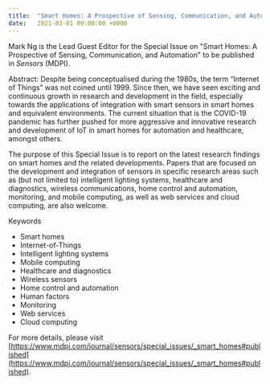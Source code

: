 ```yaml
---
title:  "Smart Homes: A Prospective of Sensing, Communication, and Automation (Sensors)"
date:   2021-03-01 09:00:00 +0000
---
```


Mark Ng is the Lead Guest Editor for the Special Issue on "Smart Homes: A Prospective of Sensing, Communication, and Automation" to be published in *Sensors* (MDPI).

Abstract: Despite being conceptualised during the 1980s, the term “Internet of Things” was not coined until 1999. Since then, we have seen exciting and continuous growth in research and development in the field, especially towards the applications of integration with smart sensors in smart homes and equivalent environments. The current situation that is the COVID-19 pandemic has further pushed for more aggressive and innovative research and development of IoT in smart homes for automation and healthcare, amongst others.

The purpose of this Special Issue is to report on the latest research findings on smart homes and the related developments. Papers that are focused on the development and integration of sensors in specific research areas such as (but not limited to) intelligent lighting systems, healthcare and diagnostics, wireless communications, home control and automation, monitoring, and mobile computing, as well as web services and cloud computing, are also welcome.  


Keywords
* Smart homes
* Internet-of-Things
* Intelligent lighting systems
* Mobile computing
* Healthcare and diagnostics
* Wireless sensors
* Home control and automation
* Human factors
* Monitoring
* Web services
* Cloud computing


For more details, please visit [https://www.mdpi.com/journal/sensors/special_issues/_smart_homes#published](https://www.mdpi.com/journal/sensors/special_issues/_smart_homes#published). 